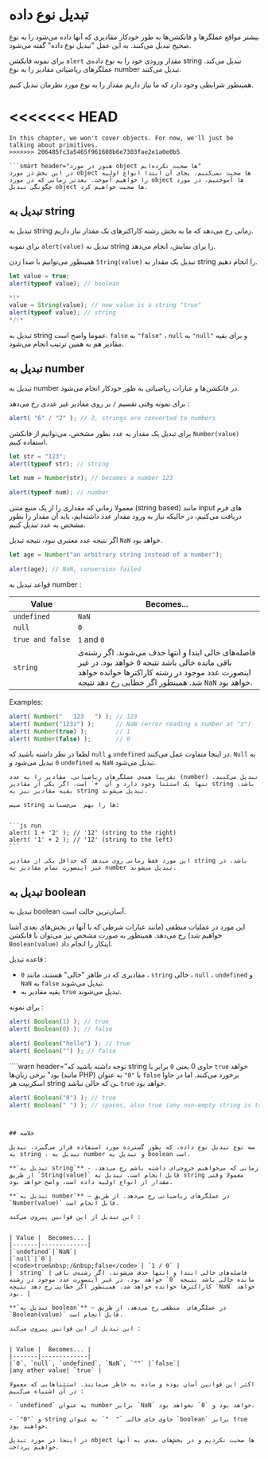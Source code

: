 # تبدیل نوع داده 

بیشتر مواقع عملگرها و فانکشن‌ها به طور خودکار مقادیری که آنها داده می‌شود را به نوع صحیح تبدیل می‌کنند. به این عمل "تبدیل نوع داده" گفته می‌شود.

برای نمونه فانکشن `alert` مقدار ورودی خود را به نوع داده‌ی string تبدیل می‌کند. عملگرهای ریاضیاتی مقادیر را به نوع number تبدیل می‌کنند.

همینطور شرایطی وجود دارد که ما نیاز داریم مقدار را به نوع مورد نظرمان تبدیل کنیم.

<<<<<<< HEAD
=======
```smart header="Not talking about objects yet"
In this chapter, we won't cover objects. For now, we'll just be talking about primitives.
>>>>>>> 206485fc3a5465f961608b6e7303fae2e1a0e0b5

```smart header="هنوز در مورد object ها صحبت نکرده‌ایم"
در این بخش در مورد object ها صحبت نمی‌کنیم. بجای آن ابتدا انواع اولیه را خواهیم آموخت. بعدتر زمانی که در مورد object ها آموختیم، در مورد چگونگی تبدیل object ها صحبت خواهیم کرد.
```

## تبدیل به string

تبدیل به string زمانی رخ می‌دهد که ما به بخش رشته کاراکترهای یک مقدار نیاز داریم.

برای نمونه `alert(value)` تبدیل به string را برای نمایش، انجام می‌دهد.

همینطور می‌توانیم با صدا زدن `String(value)` تبدیل یک مقدار به string را انجام دهیم.


```js run
let value = true;
alert(typeof value); // boolean

*!*
value = String(value); // now value is a string "true"
alert(typeof value); // string
*/!*
```

تبدیل به string عموما واضح است. `false` به `"false"` ، `null` به `"null"` و برای بقیه مقادیر هم به همین ترتیب انجام می‌شود.

## تبدیل به number

تبدیل به number در فانکشن‌ها و عبارات ریاضیاتی به طور خودکار انجام می‌شود.

برای نمونه وقتی تقسیم `/` بر روی مقادیر غیر عددی رخ می‌دهد :


```js run
alert( "6" / "2" ); // 3, strings are converted to numbers
```

برای تبدیل یک مقدار به عدد بطور مشخص، می‌توانیم از فانکشن `Number(value)` استفاده کنیم.

```js run
let str = "123";
alert(typeof str); // string

let num = Number(str); // becomes a number 123

alert(typeof num); // number
```

معمولا زمانی که مقداری را از یک منبع متنی (string based) مانند input های فرم دریافت می‌کنیم، در حالیکه نیاز به ورود مقدار عدد داشته‌ایم، باید آن مقدار را بطور مشخص به عدد تبدیل کنیم.

اگر نتیجه عدد معتبری نبود، نتیجه تبدیل `NaN` خواهد بود.


```js run
let age = Number("an arbitrary string instead of a number");

alert(age); // NaN, conversion failed
```

قواعد تبدیل به number :

| Value |  Becomes... |
|-------|-------------|
|`undefined`|`NaN`|
|`null`|`0`|
|<code>true&nbsp;and&nbsp;false</code> | `1` and `0` |
| `string` | فاصله‌های خالی ابتدا و انتها حذف می‌شوند. اگر رشته‌ی باقی مانده خالی باشد نتیجه `0` خواهد بود. در غیر اینصورت عدد موجود در رشته کاراکترها خوانده خواهد شد. همینطور اگر خطایی رخ دهد نتیجه `NaN` خواهد بود. |

Examples:

```js run
alert( Number("   123   ") ); // 123
alert( Number("123z") );      // NaN (error reading a number at "z")
alert( Number(true) );        // 1
alert( Number(false) );       // 0
```

لطفا در نظر داشته باشید که `null` و `undefined` در اینجا متفاوت عمل می‌کنند. `Null` به `0` تبدیل می‌شود و `undefined` به `NaN` تبدیل می‌شود.

````smart header="عملگر '+' رشته‌ها را بهم می‌چسباند"
تقریبا همه‌ی عملگرهای ریاضیاتی، مقادیر را به عدد (number) تبدیل می‌کنند. تنها یک استثنا وجود دارد و آن `+` است. اگر یکی از مقادیر string باشد، بقیه مقادیر نیز به string تبدیل می‌شوند.

سپس string ها را بهم  می‌چسباند:


```js run
alert( 1 + '2' ); // '12' (string to the right)
alert( '1' + 2 ); // '12' (string to the left)
```

این مورد فقط زمانی روی میدهد که حداقل یکی از مقادیر string باشد، در غیر اینصورت تمام مقادیر به number تبدیل می‌شوند.
````

## تبدیل به boolean

تبدیل به boolean آسان‌ترین حالت است.

این مورد در عملیات منطقی (مانند عبارات شرطی که با آنها در بخش‌های بعدی آشنا خواهیم شد) رخ می‌دهد. همینطور به صورت مشخص نیز می‌توان با فانکشن `Boolean(value)` اینکار را انجام داد.

قاعده تبدیل :

- مقادیری که در ظاهر "خالی" هستند، مانند `0` ، `string` خالی ، `null` ، `undefined` و `NaN` به `false` تبدیل می‌شوند.
- بقیه مقادیر به `true` تبدیل می‌شوند.

برای نمونه :


```js run
alert( Boolean(1) ); // true
alert( Boolean(0) ); // false

alert( Boolean("hello") ); // true
alert( Boolean("") ); // false
```

````warn header="توجه داشته باشید که string حاوی 0 یعنی `0` برابر با `true` خواهد بود"
برخی زبان‌ها (مانند PHP) با `"0"` به عنوان `false` برخورد می‌کنند. اما در جاوا اسکریپت هر string ـی که خالی نباشد `true` خواهد بود.
```js run
alert( Boolean("0") ); // true
alert( Boolean(" ") ); // spaces, also true (any non-empty string is true)
```
````


## خلاصه

سه نوع تبدیل نوع داده، که بطور گسترده مورد استفاده قرار می‌گیرد، تبدیل به string ، تبدیل به number و تبدیل به boolean است.

**`تبدیل به string`** - زمانی که می‌خواهیم خروجی‌ای داشته باشم رخ می‌دهد. از طریق `String(value)` قابل انجام است. تبدیل به string معمولا وقتی مقدار از انواع اولیه داده است، واضح خواهد بود.

**`تبدیل به number`** – در عملگرهای ریاضیاتی رخ می‌دهد. از طریق `Number(value)` قابل انجام است.

این تبدیل از این قوانین پیروی می‌کند :


| Value |  Becomes... |
|-------|-------------|
|`undefined`|`NaN`|
|`null`|`0`|
|<code>true&nbsp;/&nbsp;false</code> | `1 / 0` |
| `string` | فاصله‌های خالی ابتدا و انتها حذف می‌شوند. اگر رشته‌ی باقی مانده خالی باشد نتیجه `0` خواهد بود. در غیر اینصورت عدد موجود در رشته کاراکترها خوانده خواهد شد. همینطور اگر خطایی رخ دهد نتیجه `NaN` خواهد بود. |

**`تبدیل به boolean`** – در عملگرهای  منطقی رخ می‌دهد. از طریق `Boolean(value)` قابل انجام است.

این تبدیل از این قوانین پیروی می‌کند :


| Value |  Becomes... |
|-------|-------------|
|`0`, `null`, `undefined`, `NaN`, `""` |`false`|
|any other value| `true` |

اکثر این قوانین آسان بوده و ساده به خاطر می‌مانند. استثناهایی که معمولا در آن اشتباه می‌کنیم :

- `undefined` به عنوان number برابر `NaN` خواهد بود و `0` نخواهد بود.

- `"0"` و string حاوی جای خالی `"  "` به عنوان `boolean` برابر true خواهند بود.

در اینجا در مورد تبدیل object ها صحبت نکردیم و در بخش‌های بعدی به آنها خواهیم پرداخت. 


